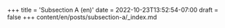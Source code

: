 +++
title = 'Subsection A (en)'
date = 2022-10-23T13:52:54-07:00
draft = false
+++
content/en/posts/subsection-a/_index.md
